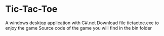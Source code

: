 # Tic-Tac-Toe
A windows desktop application with C#.net
Download file tictactoe.exe to enjoy the game
Source code of the game you will find in the bin folder
